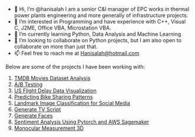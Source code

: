 - 👋 Hi, I’m @hanisalah I am a senior C&I manager of EPC works in thermal power plants engineering and more generally of infrastructure projects.
- 👀 I’m interested in Programming and have experience with C++, Visual C, J2ME, Office VBA, Microstation VBA.
- 🌱 I’m currently learning Python, Data Analysis and Machine Learning
- 💞️ I’m looking to collaborate on Python projects, but I am also open to collaborate on more than just that.
- 📫 Feel free to reach me at Hanisalah@hotmail.com

Below are some of the projects I have been working with:
1. [TMDB Movies Dataset Analysis](https://github.com/hanisalah/TMDb_Dataset_Analysis)
2. [A/B Testing](https://github.com/hanisalah/Analyze_Ab_Test_Results)
3. [US Flight Delay Data Visualization](https://github.com/hanisalah/Flight_Delay_DataVisualization)
4. [Predicting Bike Sharing Patterns](https://github.com/hanisalah/Predicting_bike_sharing_patterns)
5. [Landmark Image Classification for Social Media](https://github.com/hanisalah/landmark_classification_and_tagging_for_social_media)
6. [Generate TV Script](https://github.com/hanisalah/Generate-TV-Script)
7. [Generate Faces](https://github.com/hanisalah/Generate_Faces)
8. [Sentiment Analysis Using Pytorch and AWS Sagemaker](https://github.com/hanisalah/Sentiment_Analysis_Using_Pytorch_and_Sagemaker)
9. [Monocular Measurement 3D](https://github.com/hanisalah/Monocular_Measurement_3D)

<!---
hanisalah/hanisalah is a ✨ special ✨ repository because its `README.md` (this file) appears on your GitHub profile.
You can click the Preview link to take a look at your changes.
--->
